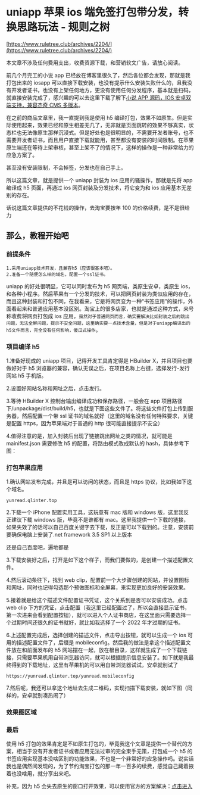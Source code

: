 # uniapp 苹果 ios 端免签打包带分发，转换思路玩法 - 规则之树

[https://www.ruletree.club/archives/2204/](https://www.ruletree.club/archives/2204/)

本文章不涉及任何费用支出，收费资源下载，和营销软文广告，请放心阅读。

前几个月完工的小说 app 已经放在博客里很久了，然后各位都会发现，那就是我打包出来的 iosapp 可以直接下载安装，也没有提示什么安装失败什么的，且我没有开发者证书，也没有上架任何地方，更没有使用任何分发程序，基本就是扫码，就直接安装完成了，感兴趣的可以去这里下载了解下[小说 APP 源码，IOS 安卓双端支持，兼容杰奇 CMS 多版本](https://www.ruletree.club/archives/2176/)。

在之前的商品文章里，我一直提到我是使用 h5 编译打包，效果不如原生。但是实际使用起来，效果已经和原生相差无几了，无非就是页面跳转的效果不够真实，状态栏也无法像原生那样沉浸式。但是好处也是很明显的，不需要开发者账号，也不需要开发者证书，而且用户直接下载就能用，甚至都没有安装的时间限制。在苹果原生端还在等待上架审核，甚至上架不了的情况下，这样的操作是一种非常给力的应急方案了。

甚至没有安装限制，不会掉签，分发也在自己手上。

所以这篇文章，就是提供一个 uniapp 封装为 ios 应用的骚操作，那就是先将 app 编译成 h5 页面，再通过 ios 网页封装及分发技术，将它变为和 ios 应用基本无差别的存在。

话说这篇文章提供的不花钱的操作，去淘宝要按年 100 的价格续费，是不是很给力

## 那么，教程开始吧

### 前提条件

```
1.采用uniapp技术开发，且兼容h5（应该很基本吧）。
2.准备一个随便怎么样的域名，配置一个ssl证书。

```

uniapp 的好处很明显，它可以同时发布为 h5 网页端，类原生安卓，类原生 ios，和各种小程序。然后苹果有一个分发的技术，可以把网页封装为类似应用的存在，而且这种封装和打包不同，在我看来，它是将网页变为一种“书签应用”的操作，外面看起来和普通应用基本没区别。淘宝上的很多店家，也就是通过这种方式，来号称收费将网页打包成 ios 应用，`虽然对于普通网页而言，确实要解决比如封装之后的跳出问题，无法全屏问题，提示不安全问题，这里确实要一点技术含量，但是对于uniapp编译出的h5文件而言，完全没有任何影响，傻瓜式操作`。

### 项目编译 h5

1.准备好现成的 uniapp 项目，记得开发工具肯定得是 HBuilder X，并且项目也要做好对于 h5 浏览器的兼容，确认无误之后，在项目名称上右键，选择发行-发行网站 h5 手机版。

2.设置好网站名称和网址之后，点击发行。

3.等待 HBuilder X 控制台输出编译成功和保存路径，一般会在 app 项目路径下/unpackage/dist/build/h5，也就是下图这些文件了。将这些文件打包上传到服务器，然后配置一个带 ssl 证书的域名就好（这里的域名没有任何特殊要求，关键是配置 https，因为苹果端对于普通的 http 很可能直接提示不安全）

4.值得注意的是，加入封装后出现了链接跳出网址之类的情况，就可能是 mainifest.json 需要修改 h5 的配置，将路由模式改成默认的 hash，具体参考下图：

### 打包苹果应用

1.确认网站发布完成，并且是可以访问的状态，而且是 https 协议，比如我如下这个域名。

```
yunread.qlinter.top

```

2.下载一个 iPhone 配置实用工具，这玩意有 mac 版和 windows 版，这里我反正建议下载 windows 版，毕竟不是谁都有 mac。这里我提供一个下载的链接，如果失效了的话可以自己百度关键字去下载，反正是可以下载到的。注意，安装前要确保电脑上安装了.net framework 3.5 SP1 以上版本

还是自己百度吧，遍地都是

3.下载安装好之后，打开是如下这个样子，而我们要做的，是创建一个描述配置文件。

4.然后滚动条往下，找到 web clip，配置前一个大步骤创建的网站，并设置图标和网址，同时也记得勾选那个预做图标和全屏幕，来实现更加良好的安装效果。

5.接着就是给这个描述文件配置证书凭证，这个关系到是否可以安装成功。点击 web clip 下方的凭证，点击配置（我这里已经配置过了，所以会直接显示证书，第一次进来会看到配置按钮），就可以进入个人证书商店，在这里面只需要选择一个过期时间还很久的证书就好，就比如我选择了一个 2022 年才过期的证书。

6.上述配置完成后，选择创建的描述文件，点击导出按钮，就可以生成一个 ios 可用的描述配置文件了，后缀是 mobileconfig。然后我的做法是拿这个描述配置文件放在和前面发布的 h5 网站摆在一起，放在根目录，这样就生成了一个下载链接，只需要苹果机用自带浏览器访问，就可以根据提示信息安装了。如下就是我最终得到的下载地址，这里有苹果机的可以用自带浏览器试试，安卓就别试了

```
https://yunread.qlinter.top/yunread.mobileconfig

```

7.然后呢，我还可以拿这个地址去生成二维码，实现扫描下载安装，就如下图（同样的，安卓就别凑热闹了）

### 效果图区域

### 最后

使用 h5 打包的效果肯定是不如原生打包的，毕竟我这个文章是提供一个替代的方案，相当于没有开发者证书或者应用无法过审的完全束手无策，打包成一个 h5 的书签应用实现基本没啥区别的功能效果，不也是一个非常好的应急操作吗。说实话我也是偶然间发现的，为了节约淘宝打包的那一年一百多的续费，感觉自己藏着掖着也没啥用，就分享出来吧。

补充，因为 h5 会失去原生的窗口打开效果，可以使用官方的方案解决：[点击进入](https://www.ruletree.club/go/aHR0cHM6Ly9leHQuZGNsb3VkLm5ldC5jbi9wbHVnaW4|aWQ9NjU5JnRkc291cmNldGFnPXNfcGN0aW1fYWlvbXNn)

